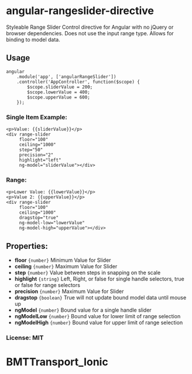 angular-rangeslider-directive
==============

Styleable Range Slider Control directive for Angular with no jQuery or browser dependencies.
Does not use the input range type. Allows for binding to model data.

## Usage

    angular
        .module('app', ['angularRangeSlider'])
        .controller('AppController', function($scope) {
            $scope.sliderValue = 200;
            $scope.lowerValue = 400;
            $scope.upperValue = 600;
        });

### Single Item Example:

    <p>Value: {{sliderValue}}</p>
    <div range-slider
         floor="100"
         ceiling="1000"
         step="50"
         precision="2"
         highlight="left"
         ng-model="sliderValue"></div>

### Range:

    <p>Lower Value: {{lowerValue}}</p>
    <p>Value 2: {{upperValue}}</p>
    <div range-slider
         floor="100"
         ceiling="1000"
         dragstop="true"
         ng-model-low="lowerValue"
         ng-model-high="upperValue"></div>

## Properties:

* __floor__ `{number}` Minimum Value for Slider
* __ceiling__ `{number}` Maximum Value for Slider
* __step__ `{number}` Value between steps in snapping on the scale
* __highlight__ `{string}` Left, Right, or false for single handle selectors, true or false for range selectors
* __precision__ `{number}` Maximum Value for Slider
* __dragstop__ `{boolean}` True will not update bound model data until mouse up
* __ngModel__ `{number}` Bound value for a single handle slider
* __ngModelLow__ `{number}` Bound value for lower limit of range selection
* __ngModelHigh__ `{number}` Bound value for upper limit of range selection


### License: MIT
# BMTTransport_Ionic
